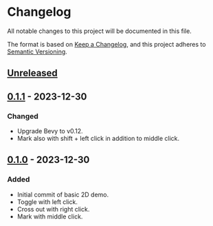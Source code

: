 # Changelog

All notable changes to this project will be documented in this file.

The format is based on [Keep a Changelog](https://keepachangelog.com/en/1.0.0/),
and this project adheres to [Semantic Versioning](https://semver.org/spec/v2.0.0.html).

## [Unreleased]

## [0.1.1] - 2023-12-30

### Changed

- Upgrade Bevy to v0.12.
- Mark also with shift + left click in addition to middle click.

## [0.1.0] - 2023-12-30

### Added

- Initial commit of basic 2D demo.
- Toggle with left click.
- Cross out with right click.
- Mark with middle click.

[unreleased]: https://github.com/jackwolfard/hanjie/compare/v0.1.1...HEAD
[0.1.1]: https://github.com/jackwolfard/hanjie/compare/v0.1.0...v0.1.1
[0.1.0]: https://github.com/jackwolfard/hanjie/releases/tag/v0.1.0

